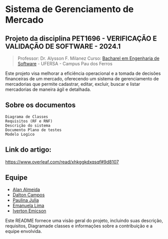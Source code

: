 # Sistema de Gerenciamento de Mercado

## Projeto da disciplina PET1696 - VERIFICAÇÃO E VALIDAÇÃO DE SOFTWARE - 2024.1
> Professor: Dr. Alysson F. Milanez
Curso: [Bacharel em Engenharia de Software](https://engsoftwarepaudosferros.ufersa.edu.br/apresentacao/) - UFERSA - Campus Pau dos Ferros

Este projeto visa melhorar a eficiência operacional e a tomada de decisões financeiras de um mercado, oferecendo um sistema de gerenciamento de mercadorias que permite cadastrar, editar, excluir, buscar e listar mercadorias de maneira ágil e detalhada.

## Sobre os documentos

    Diagrama de Classes
    Requisitos (RF e RNF)
    Descrição do sistema
    Documento Plano de testes
    Modelo Logico
## Link do artigo: 
https://www.overleaf.com/read/xhkggkdxqsqf#9d8107

## Equipe

- [Alan Almeida](https://github.com/AlanTddy) 
- [Dalton Campos](https://github.com/daltonfcampos)
- [Paulina Julia](https://github.com/paulinaJulia)
- [Emanuela Lima](https://github.com/Emanuelalima)
- [Iverton Emicson](https://github.com/IVERTON-EMIQUISON)


Este README fornece uma visão geral do projeto, incluindo suas descrição, requisitos, Diagramade classes e informações sobre a contribuição e a equipe envolvida.
